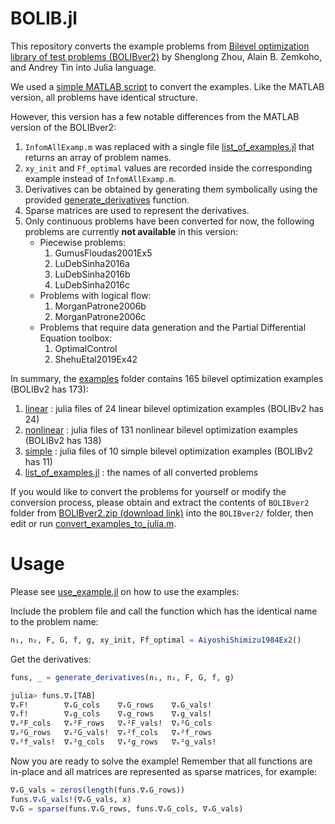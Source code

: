 # BOLIB.jl

This repository converts the example problems from [Bilevel optimization library of test problems (BOLIBver2)](https://biopt.github.io/bolib/) by Shenglong Zhou, Alain B. Zemkoho, and Andrey Tin into Julia language.

We used a [simple MATLAB script](src/convert_examples_to_julia.m) to convert the examples. Like the MATLAB version, all problems have identical structure. 

However, this version has a few notable differences from the MATLAB version of the BOLIBver2: 
1. ```InfomAllExamp.m``` was replaced with a single file [list_of_examples.jl](examples/list_of_examples.jl) that returns an array of problem names.
2. ```xy_init``` and ```Ff_optimal``` values are recorded inside the corresponding example instead of ```InfomAllExamp.m```.
3. Derivatives can be obtained by generating them symbolically using the provided [generate_derivatives](src/generate_derivatives.jl) function.
4. Sparse matrices are used to represent the derivatives.
5. Only continuous problems have been converted for now, the following problems are currently **not available** in this version:
	- Piecewise problems: 
		1. GumusFloudas2001Ex5
		2. LuDebSinha2016a
		3. LuDebSinha2016b
		4. LuDebSinha2016c
	- Problems with logical flow: 
		1. MorganPatrone2006b
		2. MorganPatrone2006c
	- Problems that require data generation and the Partial Differential Equation toolbox: 
		1. OptimalControl
		2. ShehuEtal2019Ex42

In summary, the [examples](examples/) folder contains 165 bilevel optimization examples (BOLIBv2 has 173):
1. [linear](examples/linear/) : julia files of 24 linear bilevel optimization examples (BOLIBv2 has 24) 
2. [nonlinear](examples/nonlinear/) : julia files of 131 nonlinear bilevel optimization examples (BOLIBv2 has 138) 
3. [simple](examples/simple) : julia files of 10 simple bilevel optimization examples (BOLIBv2 has 11) 
4. [list_of_examples.jl](examples/list_of_examples.jl) : the names of all converted problems

If you would like to convert the problems for yourself or modify the conversion process, please obtain and extract the contents of ```BOLIBver2``` folder from [BOLIBver2.zip (download link)](https://biopt.github.io/files/BOLIBver2.zip) into the ```BOLIBver2/``` folder, then edit or run [convert_examples_to_julia.m](src/convert_examples_to_julia.m).

# Usage
Please see [use_example.jl](use_example.jl) on how to use the examples:

Include the problem file and call the function which has the identical name to the problem name:
```julia
n₁, n₂, F, G, f, g, xy_init, Ff_optimal = AiyoshiShimizu1984Ex2()
```
Get the derivatives:
```julia
funs, _ = generate_derivatives(n₁, n₂, F, G, f, g)

julia> funs.∇ₓ[TAB]
∇ₓF!        ∇ₓG_cols    ∇ₓG_rows    ∇ₓG_vals!
∇ₓf!        ∇ₓg_cols    ∇ₓg_rows    ∇ₓg_vals!
∇ₓ²F_cols   ∇ₓ²F_rows   ∇ₓ²F_vals!  ∇ₓ²G_cols
∇ₓ²G_rows   ∇ₓ²G_vals!  ∇ₓ²f_cols   ∇ₓ²f_rows
∇ₓ²f_vals!  ∇ₓ²g_cols   ∇ₓ²g_rows   ∇ₓ²g_vals!
```
Now you are ready to solve the example! Remember that all functions are in-place and all matrices are represented as sparse matrices, for example:
```julia
∇ₓG_vals = zeros(length(funs.∇ₓG_rows))
funs.∇ₓG_vals!(∇ₓG_vals, x)
∇ₓG = sparse(funs.∇ₓG_rows, funs.∇ₓG_cols, ∇ₓG_vals)
```